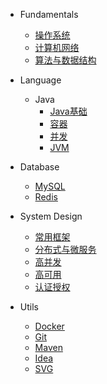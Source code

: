 <!-- docs/_sidebar.md -->
* Fundamentals
    * [操作系统](/zh-cn/fundamentals/操作系统/index.md)
    * [计算机网络](/zh-cn/fundamentals/计算机网络/index.md)
    * [算法与数据结构](/zh-cn/fundamentals/算法与数据结构/index.md)

* Language
    * Java
        * [Java基础](/zh-cn/language/java/java基础/index.md)
        * [容器](/zh-cn/language/java/容器/index.md)
        * [并发](/zh-cn/language/java/并发/index.md)
        * [JVM](/zh-cn/language/java/JVM/index.md)

* Database
    * [MySQL](/zh-cn/database/MySQL/index.md)
    * [Redis](/zh-cn/database/Redis/index.md)

* System Design
    * [常用框架](/zh-cn/system-design/常用框架/index.md)
    * [分布式与微服务](/zh-cn/system-design/分布式与微服务/index.md)
    * [高并发](/zh-cn/system-design/高并发/index.md)
    * [高可用](/zh-cn/system-design/高可用/index.md)
    * [认证授权](/zh-cn/system-design/认证授权/index.md)
* Utils 
    * [Docker](/zh-cn/utils/Docker/index.md)
    * [Git](/zh-cn/utils/Git/index.md)
    * [Maven](/zh-cn/utils/Maven/index.md)
    * [Idea](/zh-cn/utils/Idea/index.md)
    * [SVG](/zh-cn/utils/SVG/index.md)
